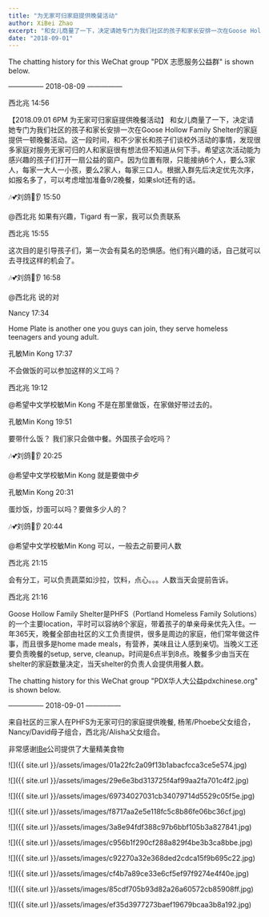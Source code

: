 ```yaml
---
title: "为无家可归家庭提供晚餐活动"
author: XiBei Zhao
excerpt: "和女儿商量了一下，决定请她专门为我们社区的孩子和家长安排一次在Goose Hollow Family Shelter的家庭提供一顿晚餐活动。这一段时间，和不少家长和孩子们谈校外活动的事情，发现很多家庭对服务无家可归的人和家庭很有想法但不知道从何下手。希望这次活动能为感兴趣的孩子们打开一扇公益的窗户。"
date: "2018-09-01"
---
```


The chatting history for this WeChat group "PDX 志愿服务公益群" is shown below.

—————  2018-08-09  —————

西北兆  14:56

【2018.09.01 6PM 为无家可归家庭提供晚餐活动】 和女儿商量了一下，决定请她专门为我们社区的孩子和家长安排一次在Goose Hollow Family Shelter的家庭提供一顿晚餐活动。这一段时间，和不少家长和孩子们谈校外活动的事情，发现很多家庭对服务无家可归的人和家庭很有想法但不知道从何下手。希望这次活动能为感兴趣的孩子们打开一扇公益的窗户。因为位置有限，只能接纳6个人，要么3家人，每家一大人一小孩，要么2家人，每家三口人。根据入群先后决定优先次序，如报名多了，可以考虑增加准备9/2晚餐，如果slot还有的话。

🎶💕刘鸽👀👂  15:50

@西北兆 如果有兴趣，Tigard 有一家，我可以负责联系

西北兆  15:55

这次目的是引导孩子们，第一次会有莫名的恐惧感。他们有兴趣的话，自己就可以去寻找这样的机会了。

🎶💕刘鸽👀👂  16:58

@西北兆 说的对

Nancy  17:34

Home Plate is another one you guys can join, they serve homeless teenagers and young adult.

孔敏Min Kong  17:37

不会做饭的可以参加这样的义工吗？

西北兆  19:12

@希望中文学校敏Min Kong 不是在那里做饭，在家做好带过去的。

孔敏Min Kong  19:51

要带什么饭？ 我们家只会做中餐。外国孩子会吃吗？

🎶💕刘鸽👀👂  20:25

@希望中文学校敏Min Kong 就是要做中歺

孔敏Min Kong  20:31

蛋炒饭，炒面可以吗？要做多少人的？

🎶💕刘鸽👀👂  20:44

@希望中文学校敏Min Kong 可以，一般去之前要问人数

西北兆  21:15

会有分工，可以负责蔬菜如沙拉，饮料，点心。。。人数当天会提前告诉。

西北兆  21:16

Goose Hollow Family Shelter是PHFS（Portland Homeless Family Solutions）的一个主要location，平时可以容纳8个家庭，带着孩子的单亲母亲优先入住。一年365天，晚餐全部由社区的义工负责提供，很多是周边的家庭，他们常年做这件事，而且很多是home made meals，有营养，美味且让人感到亲切。当晚义工还要负责晚餐的setup, serve, cleanup。时间是6点半到8点。晚餐多少由当天在shelter的家庭数量决定，当天shelter的负责人会提供用餐人数。

The chatting history for this WeChat group "PDX华人大公益pdxchinese.org" is shown below.

—————  2018-09-01  —————

来自社区的三家人在PHFS为无家可归的家庭提供晚餐, 杨芾/Phoebe父女组合，Nancy/David母子组合，西北兆/Alisha父女组合。

非常感谢[IBe](http://ibeusa.com/)公司提供了大量精美食物

![]({{ site.url }}/assets/images/01a22fc2a09f13b1abacfcca3ce5e574.jpg)

![]({{ site.url }}/assets/images/29e6e3bd313725f4af99aa2fa701c4f2.jpg)

![]({{ site.url }}/assets/images/69734027031cb34079714d5529c05f5e.jpg)

![]({{ site.url }}/assets/images/f8717aa2e5e118fc5c8b86fe06bc36cf.jpg)

![]({{ site.url }}/assets/images/3a8e94fdf388c97b6bbf105b3a827841.jpg)

![]({{ site.url }}/assets/images/c956b1f290cf288a829f4be3b3ca8bbe.jpg)

![]({{ site.url }}/assets/images/c92270a32e368ded2cdca15f9b695c22.jpg)

![]({{ site.url }}/assets/images/cf4b7a89ce33e6cf5ef97f9274e4f40e.jpg)

![]({{ site.url }}/assets/images/85cdf705b93d82a26a60572cb85908ff.jpg)

![]({{ site.url }}/assets/images/ef35d3977273baef19679bcaa3b8a192.jpg)
